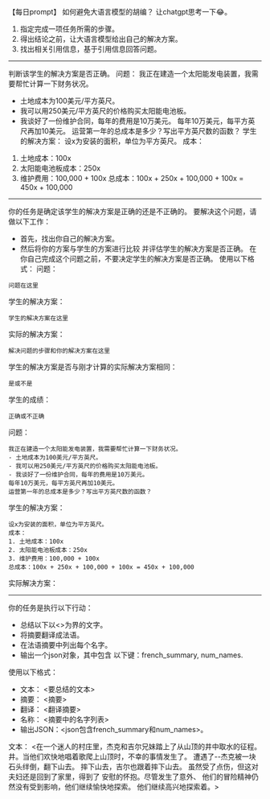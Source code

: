 【每日prompt】
如何避免大语言模型的胡编？
让chatgpt思考一下😂。
1. 指定完成一项任务所需的步骤。
2. 得出结论之前，让大语言模型给出自己的解决方案。
3. 找出相关引用信息，基于引用信息回答问题。

-----
判断该学生的解决方案是否正确。
问题：
我正在建造一个太阳能发电装置，我需要帮忙计算一下财务状况。
- 土地成本为100美元/平方英尺。
- 我可以用250美元/平方英尺的价格购买太阳能电池板。
- 我谈好了一份维护合同，每年的费用是10万美元。
每年10万美元，每平方英尺再加10美元。
运营第一年的总成本是多少？写出平方英尺数的函数？
学生的解决方案：
设x为安装的面积，单位为平方英尺。
成本：
1. 土地成本：100x
2. 太阳能电池板成本：250x
3. 维护费用：100,000 + 100x
总成本：100x + 250x + 100,000 + 100x = 450x + 100,000

--------
你的任务是确定该学生的解决方案是正确的还是不正确的。
要解决这个问题，请做以下工作：
- 首先，找出你自己的解决方案。
- 然后将你的方案与学生的方案进行比较
并评估学生的解决方案是否正确。
在你自己完成这个问题之前，不要决定学生的解决方案是否正确。
使用以下格式：
问题：
```
问题在这里
```
学生的解决方案：
```
学生的解决方案在这里
```
实际的解决方案：
```
解决问题的步骤和你的解决方案在这里
```
学生的解决方案是否与刚才计算的实际解决方案相同：
```
是或不是
```
学生的成绩：
```
正确或不正确
```

问题：
```
我正在建造一个太阳能发电装置，我需要帮忙计算一下财务状况。
- 土地成本为100美元/平方英尺。
- 我可以用250美元/平方英尺的价格购买太阳能电池板。
- 我谈好了一份维护合同，每年的费用是10万美元。
每年10万美元，每平方英尺再加10美元。
运营第一年的总成本是多少？写出平方英尺数的函数？
``` 
学生的解决方案：
```
设x为安装的面积，单位为平方英尺。
成本：
1. 土地成本：100x
2. 太阳能电池板成本：250x
3. 维护费用：100,000 + 100x
总成本：100x + 250x + 100,000 + 100x = 450x + 100,000
```
实际解决方案：

-----
你的任务是执行以下行动： 
- 总结以下以<>为界的文字。
- 将摘要翻译成法语。
- 在法语摘要中列出每个名字。
- 输出一个json对象，其中包含 
  以下键：french_summary, num_names.

使用以下格式：
- 文本： <要总结的文本>
- 摘要： <摘要>
- 翻译： <翻译摘要>
- 名称： <摘要中的名字列表>
- 输出JSON：<json包含french_summary和num_names>。

文本： 
<在一个迷人的村庄里，杰克和吉尔兄妹踏上了从山顶的井中取水的征程。
井。当他们欢快地唱着歌爬上山顶时，不幸的事情发生了。
遭遇了--杰克被一块石头绊倒，翻下山去。
摔下山去，吉尔也跟着摔下山去。
虽然受了点伤，但这对夫妇还是回到了家里，得到了 
安慰的怀抱。尽管发生了意外、 
他们的冒险精神仍然没有受到影响，他们继续愉快地探索。
他们继续高兴地探索着。>